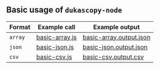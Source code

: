 ## Basic usage of `dukascopy-node`


|Format|Example call|Example output|
|-|-|-|
|`array`|[basic-array.js](https://github.com/Leo4815162342/dukascopy-tools/blob/docs/node_examples/packages/dukascopy-node/examples/basic/basic-array.js)|[basic-array.output.json](https://github.com/Leo4815162342/dukascopy-tools/blob/docs/node_examples/packages/dukascopy-node/examples/basic/basic-array.output.json)|
|`json`|[basic-json.js](https://github.com/Leo4815162342/dukascopy-tools/blob/docs/node_examples/packages/dukascopy-node/examples/basic/basic-json.js)|[basic-json.output.json](https://github.com/Leo4815162342/dukascopy-tools/blob/docs/node_examples/packages/dukascopy-node/examples/basic/basic-json.output.json)|
|`csv`|[basic-csv.js](https://github.com/Leo4815162342/dukascopy-tools/blob/docs/node_examples/packages/dukascopy-node/examples/basic/basic-csv.js)|[basic-csv.output.csv](https://github.com/Leo4815162342/dukascopy-tools/blob/docs/node_examples/packages/dukascopy-node/examples/basic/basic-csv.output.csv)|

